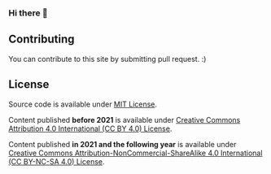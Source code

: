 ### Hi there 👋

## Contributing

You can contribute to this site by submitting pull request. :)

## License

Source code is available under [MIT License](./License.md).

Content published **before 2021** is available under [Creative Commons Attribution 4.0 International (CC BY 4.0) License](https://creativecommons.org/licenses/by/4.0/).

Content published **in 2021 and the following year** is available under [Creative Commons Attribution-NonCommercial-ShareAlike 4.0 International (CC BY-NC-SA 4.0) License](https://creativecommons.org/licenses/by-nc-sa/4.0/deed.en).

<!--
**mygetzu/mygetzu** is a ✨ _special_ ✨ repository because its `README.md` (this file) appears on your GitHub profile.

Here are some ideas to get you started:

- 🔭 I’m currently working on ...
- 🌱 I’m currently learning ...
- 👯 I’m looking to collaborate on ...
- 🤔 I’m looking for help with ...
- 💬 Ask me about ...
- 📫 How to reach me: ...
- 😄 Pronouns: ...
- ⚡ Fun fact: ...
-->
